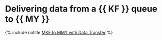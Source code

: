 # Delivering data from a {{ KF }} queue to {{ MY }}

{% include notitle [MKF to MMY with Data Transfer](../../_tutorials/dataplatform/data-transfer-mkf-mmy.md) %}
